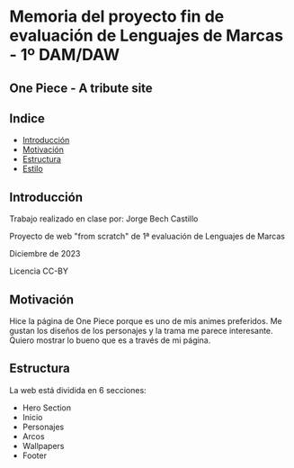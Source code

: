 <h1>Memoria del proyecto fin de evaluación de Lenguajes de Marcas - 1º DAM/DAW</h1>
<h2>One Piece - A tribute site</h2>
<h2>Indice</h2>
<ul>
  <li><a href="#introduccion">Introducción</a></li>
  <li><a href="#motivacion">Motivación</a></li>
  <li><a href="#estructura">Estructura</a></li>
  <li><a href="#estilo">Estilo</a></li>
</ul>

<h2 id="introduccion">Introducción</h2>
<p>Trabajo realizado en clase por: Jorge Bech Castillo</p>
<p>Proyecto de web "from scratch" de 1ª evaluación de Lenguajes de Marcas</p>
<p>Diciembre de 2023 </p>
<p>Licencia CC-BY</p>

<h2 id="motivacion">Motivación</h2>
<p>Hice la página de One Piece porque es uno de mis animes preferidos. Me gustan los diseños de los personajes y la trama me parece interesante. Quiero mostrar lo bueno que es a través de mi página.</p>

<h2 id="estructura">Estructura</h2>
<p>La web está dividida en  6 secciones:</p>
<ul>
  <li>Hero Section</li>  
  <li>Inicio</li>
  <li>Personajes</li>
  <li>Arcos</li>
  <li>Wallpapers</li>
  <li>Footer</li>
</ul>

